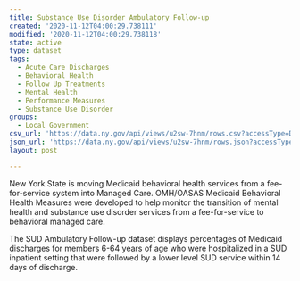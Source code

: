 ```yaml
---
title: Substance Use Disorder Ambulatory Follow-up
created: '2020-11-12T04:00:29.738111'
modified: '2020-11-12T04:00:29.738118'
state: active
type: dataset
tags:
  - Acute Care Discharges
  - Behavioral Health
  - Follow Up Treatments
  - Mental Health
  - Performance Measures
  - Substance Use Disorder
groups:
  - Local Government
csv_url: 'https://data.ny.gov/api/views/u2sw-7hnm/rows.csv?accessType=DOWNLOAD'
json_url: 'https://data.ny.gov/api/views/u2sw-7hnm/rows.json?accessType=DOWNLOAD'
layout: post

---
```

New York State is moving Medicaid behavioral health services from a fee-for-service system into Managed Care.
OMH/OASAS Medicaid Behavioral Health Measures were developed to help monitor the transition of mental health and substance use disorder services from a fee-for-service to behavioral managed care. 

The SUD Ambulatory Follow-up dataset displays percentages of Medicaid discharges for members 6-64 years of age who were hospitalized in a SUD inpatient setting that were followed by a lower level SUD service within 14 days of discharge.

